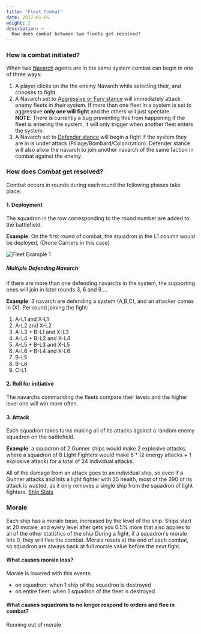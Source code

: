 ```yaml
---
title: "Fleet Combat"
date: 2017-01-05
weight: 2
description: >
  How does combat between two fleets get resolved? 
---
```


### How is combat initiated?
When two [Navarch](/docs/agents/navarch/) agents are in the same system combat can begin in one of three ways:
1. A player clicks on the the enemy Navarch while selecting their, and chooses to fight.
2. A Navarch set to [Aggressive or Fury stance](/docs/agents/navarch/#stance) will immediately attack enemy fleets in their system. If more than one fleet in a system is set to aggressive **only one will fight** and the others will just spectate 
</br>**NOTE**: There is currently a bug preventing this from happening if the fleet is entering the system, it will only trigger when another fleet enters the system.
3. A Navarch set to [Defender stance](/docs/agents/navarch/#defender) will begin a fight if the system they are in is under attack (Pillage/Bombard/Colonization). Defender stance will also allow the navarch to join another navarch of the same faction in combat against the enemy.

### How does Combat get resolved?
Combat occurs in rounds during each round the following phases take place:

#### 1. Deployment
The squadron in the row corresponding to the round number are added to the battlefield.

**Example**: On the first round of combat, the squadron in the L1 column would be deployed, (Drone Carriers in this case)

![Fleet Example 1](/images/fleet_example_1.PNG)

##### Multiple Defending Navarch
If there are more than one defending navarchs in the system, the supporting ones will join in later rounds 3, 6 and 9.... 

**Example**: 3 navarch are defending a system (A,B,C), and an attacker comes in (X). Per round joining the fight:
1. A-L1 and X-L1
2. A-L2 and X-L2
3. A-L3 + B-L1 and X-L3
4. A-L4 + B-L2 and X-L4
5. A-L5 + B-L3 and X-L5
6. A-L6 + B-L4 and X-L6
7. B-L5
8. B-L6
9. C-L1

#### 2. Roll for initiative
The navarchs commanding the fleets compare their levels and the higher level one will win more often.

#### 3. Attack
Each squadron takes turns making all of its attacks against a random enemy squadron on the battlefield.

**Example**: a squadron of 2 Gunner ships would make 2 explosive attacks, where a squadron of 8 Light Fighters would make 8 * (2 energy attacks + 1 explosive attack) for a total of 24 individual attacks. 

All of the damage from an attack goes to an individual ship, so even if a Gunner attacks and hits a light fighter with 25 health, most of the 390 of its attack is wasted, as it only removes a single ship from the squadron of light fighters. [Ship Stats](/docs/ships/stats/)


### Morale
Each ship has a morale base, increased by the level of the ship.
Ships start at 20 morale, and every level after gets you 0.5% more that also applies to all of the other statistics of the ship
During a fight, if a squadron's morale hits 0, they will flee the combat. 
Morale resets at the end of each combat, so squadron are always back at full morale value before the next fight.

#### What causes morale loss?
Morale is lowered with this events:
- on squadron: when 1 ship of the squadron is destroyed
- on entire fleet: when 1 squadron of the fleet is destroyed 


#### What causes squadrons to no longer respond to orders and flee in combat?
Running out of morale
